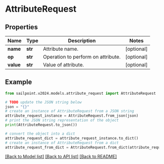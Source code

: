 # AttributeRequest


## Properties

Name | Type | Description | Notes
------------ | ------------- | ------------- | -------------
**name** | **str** | Attribute name. | [optional] 
**op** | **str** | Operation to perform on attribute. | [optional] 
**value** | **str** | Value of attribute. | [optional] 

## Example

```python
from sailpoint.v2024.models.attribute_request import AttributeRequest

# TODO update the JSON string below
json = "{}"
# create an instance of AttributeRequest from a JSON string
attribute_request_instance = AttributeRequest.from_json(json)
# print the JSON string representation of the object
print(AttributeRequest.to_json())

# convert the object into a dict
attribute_request_dict = attribute_request_instance.to_dict()
# create an instance of AttributeRequest from a dict
attribute_request_from_dict = AttributeRequest.from_dict(attribute_request_dict)
```
[[Back to Model list]](../README.md#documentation-for-models) [[Back to API list]](../README.md#documentation-for-api-endpoints) [[Back to README]](../README.md)



